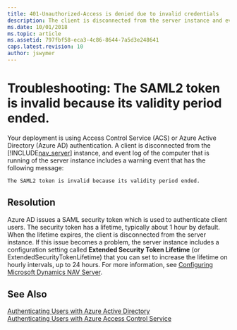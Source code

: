 ```yaml
---
title: 401-Unauthorized-Access is denied due to invalid credentials
description: The client is disconnected from the server instance and event log includes a warning event- The SAML2 token is invalid because its validity period ended.
ms.date: 10/01/2018
ms.topic: article
ms.assetid: 797fbf58-eca3-4c86-8644-7a5d3e248641
caps.latest.revision: 10
author: jswymer
---
```

# Troubleshooting: The SAML2 token is invalid because its validity period ended.
Your deployment is using Access Control Service (ACS) or Azure Active Directory (Azure AD) authentication. A client is disconnected from the [!INCLUDE[nav_server](includes/nav_server_md.md)] instance, and  event log of the computer that is running of the server instance includes a warning event that has the following message:

```The SAML2 token is invalid because its validity period ended.```

## Resolution  
Azure AD issues a SAML security token which is used to authenticate client users. The security token has a lifetime, typically about 1 hour by default. When the lifetime expires, the client is disconnected from the server instance. If this issue becomes a problem, the server instance includes a configuration setting called **Extended Security Token Lifetime** (or ExtendedSecurityTokenLifetime) that you can set to increase the lifetime on hourly intervals, up to 24 hours. For more information, see [Configuring Microsoft Dynamics NAV Server](Configuring-Microsoft-Dynamics-NAV-Server.md#AzureAd).
  
## See Also  
[Authenticating Users with Azure Active Directory](Authenticating-Users-with-Azure-Active-Directory.md)  
[Authenticating Users with Azure Access Control Service](Authenticating-Users-with-Microsoft-Azure-Access-Control-Service.md)  
